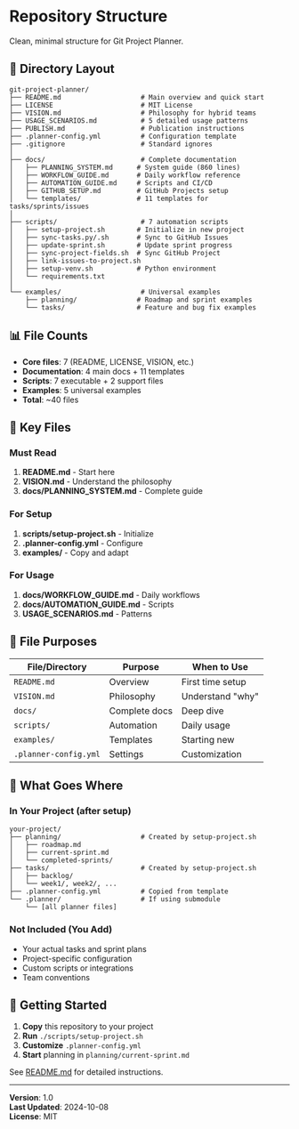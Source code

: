 # Repository Structure

Clean, minimal structure for Git Project Planner.

## 📁 Directory Layout

```
git-project-planner/
├── README.md                    # Main overview and quick start
├── LICENSE                      # MIT License
├── VISION.md                    # Philosophy for hybrid teams
├── USAGE_SCENARIOS.md           # 5 detailed usage patterns
├── PUBLISH.md                   # Publication instructions
├── .planner-config.yml          # Configuration template
├── .gitignore                   # Standard ignores
│
├── docs/                        # Complete documentation
│   ├── PLANNING_SYSTEM.md      # System guide (860 lines)
│   ├── WORKFLOW_GUIDE.md       # Daily workflow reference
│   ├── AUTOMATION_GUIDE.md     # Scripts and CI/CD
│   ├── GITHUB_SETUP.md         # GitHub Projects setup
│   └── templates/              # 11 templates for tasks/sprints/issues
│
├── scripts/                     # 7 automation scripts
│   ├── setup-project.sh        # Initialize in new project
│   ├── sync-tasks.py/.sh       # Sync to GitHub Issues
│   ├── update-sprint.sh        # Update sprint progress
│   ├── sync-project-fields.sh  # Sync GitHub Project
│   ├── link-issues-to-project.sh
│   ├── setup-venv.sh           # Python environment
│   └── requirements.txt
│
└── examples/                    # Universal examples
    ├── planning/               # Roadmap and sprint examples
    └── tasks/                  # Feature and bug fix examples
```

## 📊 File Counts

- **Core files**: 7 (README, LICENSE, VISION, etc.)
- **Documentation**: 4 main docs + 11 templates
- **Scripts**: 7 executable + 2 support files
- **Examples**: 5 universal examples
- **Total**: ~40 files

## 🎯 Key Files

### Must Read
1. **README.md** - Start here
2. **VISION.md** - Understand the philosophy
3. **docs/PLANNING_SYSTEM.md** - Complete guide

### For Setup
1. **scripts/setup-project.sh** - Initialize
2. **.planner-config.yml** - Configure
3. **examples/** - Copy and adapt

### For Usage
1. **docs/WORKFLOW_GUIDE.md** - Daily workflows
2. **docs/AUTOMATION_GUIDE.md** - Scripts
3. **USAGE_SCENARIOS.md** - Patterns

## 🔧 File Purposes

| File/Directory | Purpose | When to Use |
|----------------|---------|-------------|
| `README.md` | Overview | First time setup |
| `VISION.md` | Philosophy | Understand "why" |
| `docs/` | Complete docs | Deep dive |
| `scripts/` | Automation | Daily usage |
| `examples/` | Templates | Starting new |
| `.planner-config.yml` | Settings | Customization |

## 📝 What Goes Where

### In Your Project (after setup)

```
your-project/
├── planning/                    # Created by setup-project.sh
│   ├── roadmap.md
│   ├── current-sprint.md
│   └── completed-sprints/
├── tasks/                       # Created by setup-project.sh
│   ├── backlog/
│   └── week1/, week2/, ...
├── .planner-config.yml          # Copied from template
└── .planner/                    # If using submodule
    └── [all planner files]
```

### Not Included (You Add)

- Your actual tasks and sprint plans
- Project-specific configuration
- Custom scripts or integrations
- Team conventions

## 🚀 Getting Started

1. **Copy** this repository to your project
2. **Run** `./scripts/setup-project.sh`
3. **Customize** `.planner-config.yml`
4. **Start** planning in `planning/current-sprint.md`

See [README.md](README.md) for detailed instructions.

---

**Version**: 1.0  
**Last Updated**: 2024-10-08  
**License**: MIT
